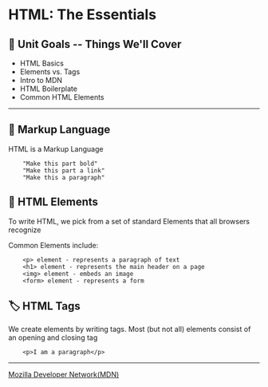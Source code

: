 # HTML: The Essentials

## 🎯 Unit Goals -- Things We'll Cover
-   HTML Basics
-   Elements vs. Tags
-   Intro to MDN
-   HTML Boilerplate
-   Common HTML Elements

---

## 📝 Markup Language

HTML is a Markup Language

```
    "Make this part bold"
    "Make this part a link"
    "Make this a paragraph"
```

## 🔖 HTML Elements
To write HTML, we pick from a set of standard
Elements that all browsers recognize

Common Elements include:
```
    <p> element - represents a paragraph of text
    <h1> element - represents the main header on a page
    <img> element - embeds an image
    <form> element - represents a form
```

## 🏷️ HTML Tags
We create elements by writing tags.
Most (but not all) elements consist of an
opening and closing tag

```
    <p>I am a paragraph</p>
```
-----

[Mozilla Developer Network(MDN)](https://developer.mozilla.org/en-US/)
